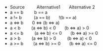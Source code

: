 + Source&ensp;&ensp;&ensp;&ensp; &ensp;Alternative1&ensp;&ensp;&ensp;&ensp;Alternative 2
+ a == b&ensp;&ensp;&ensp;&ensp;&ensp;b == a
+ a != b&ensp;&ensp;&ensp;&ensp;&ensp; (a == b)&ensp;&ensp;&ensp;&ensp;!(b == a)
+ a <=> b&ensp;&ensp;&ensp;&ensp;0 <=> (b <=> a)
+ a < b&ensp;&ensp;&ensp;&ensp;&ensp;(a <=> b) < 0&ensp;&ensp;&ensp;&ensp;(b <=> a) > 0
+ a <= b &ensp;&ensp;&ensp;&ensp; (a <=> b) <= 0&ensp;&ensp;&ensp;&ensp;(b <=> a) >= 0
+ a > b &ensp;&ensp;&ensp;&ensp; (a <=> b) > 0 &ensp;&ensp;&ensp; &ensp;(b <=> a) < 0
+ a >= b &ensp;&ensp;&ensp;&ensp;(a <=> b) >= 0&ensp;&ensp;&ensp;&ensp;(b <=> a) <= 0
